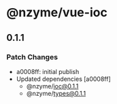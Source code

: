 # @nzyme/vue-ioc

## 0.1.1

### Patch Changes

- a0008ff: initial publish
- Updated dependencies [a0008ff]
    - @nzyme/ioc@0.1.1
    - @nzyme/types@0.1.1
